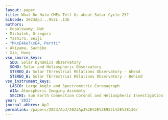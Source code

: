 ```yaml
---
layout: paper
title: What Do Halo CMEs Tell Us about Solar Cycle 25?
bibcode: 2023ApJ...952L..13G
authors:
- Gopalswamy, Nat
- Michalek, Grzegorz
- Yashiro, Seiji
- "M\xE4kel\xE4, Pertti"
- Akiyama, Sachiko
- Xie, Hong
vso_source_keys:
  SDO: Solar Dynamics Observatory
  SOHO: Solar and Heliospheric Observatory
  STEREO_A: Solar TErrestrial RElations Observatory - Ahead
  STEREO_B: Solar TErrestrial RElations Observatory - Behind
vso_instrument_keys:
  LASCO: Large Angle and Spectrometric Coronagraph
  AIA: Atmospheric Imaging Assembly
  SECCHI: Sun Earth Connection Coronal and Heliospheric Investigation
year: '2023'
journal_abbrev: ApJ
permalink: /papers/2023/ApJ/2023ApJ%2E%2E%2E952L%2E%2E13G/
---
```

